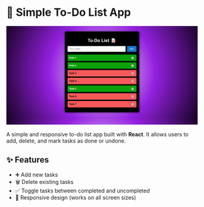 # 📝 Simple To-Do List App

![To-Do App Screenshot](./src/Screenshot_24-7-2025_65124_localhost.jpeg)

A simple and responsive to-do list app built with **React**. It allows users to add, delete, and mark tasks as done or undone.

## ✨ Features

- ➕ Add new tasks  
- 🗑️ Delete existing tasks  
- ✅ Toggle tasks between completed and uncompleted  
- 📱 Responsive design (works on all screen sizes)
